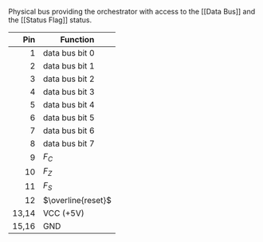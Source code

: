 Physical bus providing the orchestrator with access to the [[Data Bus]] and the [[Status Flag]] status.

|   Pin | Function           |
| ----: | ------------------ |
|     1 | data bus bit 0     |
|     2 | data bus bit 1     |
|     3 | data bus bit 2     |
|     4 | data bus bit 3     |
|     5 | data bus bit 4     |
|     6 | data bus bit 5     |
|     7 | data bus bit 6     |
|     8 | data bus bit 7     |
|     9 | $F_C$              |
|    10 | $F_Z$              |
|    11 | $F_S$              |
|    12 | $\overline{reset}$ |
| 13,14 | VCC (+5V)          |
| 15,16 | GND                |
